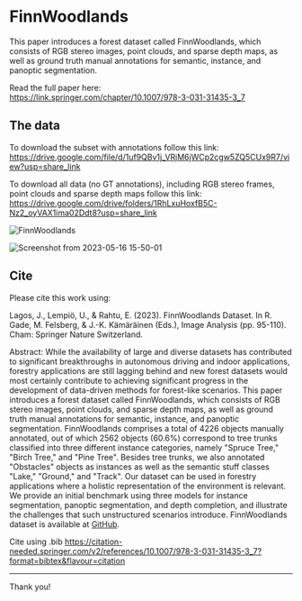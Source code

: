 # FinnWoodlands
 This paper introduces a forest dataset called FinnWoodlands, which consists of RGB stereo images, point clouds, and sparse depth maps, as well as ground truth manual annotations for semantic, instance, and panoptic segmentation.
 
 Read the full paper here:\
https://link.springer.com/chapter/10.1007/978-3-031-31435-3_7
 
 ## The data
 To download the subset with annotations follow this link:\
https://drive.google.com/file/d/1uf9QBv1j_VRjM6jWCp2cgw5ZQ5CUx9R7/view?usp=share_link


To download all data (no GT annotations), including RGB stereo frames, point clouds and sparse depth maps  follow this link:\
https://drive.google.com/drive/folders/1RhLxuHoxfB5C-Nz2_oyVAX1ima02Ddt8?usp=share_link
 
 ![FinnWoodlands](https://user-images.githubusercontent.com/61198473/232905453-406ef941-c030-4d80-b2f0-e9daf569e5f3.png)
 
 
 ![Screenshot from 2023-05-16 15-50-01](https://github.com/juanb09111/FinnForest/assets/61198473/f17d4cc7-0e73-491a-836a-0e82f93ee19d)

 

## Cite
Please cite this work using:

Lagos, J., Lempiö, U., & Rahtu, E. (2023). FinnWoodlands Dataset. In R. Gade, M. Felsberg, & J.-K. Kämäräinen (Eds.), Image Analysis (pp. 95-110). Cham: Springer Nature Switzerland.

Abstract:
While the availability of large and diverse datasets has contributed to significant breakthroughs in autonomous driving and indoor applications, forestry applications are still lagging behind and new forest datasets would most certainly contribute to achieving significant progress in the development of data-driven methods for forest-like scenarios. This paper introduces a forest dataset called FinnWoodlands, which consists of RGB stereo images, point clouds, and sparse depth maps, as well as ground truth manual annotations for semantic, instance, and panoptic segmentation. FinnWoodlands comprises a total of 4226 objects manually annotated, out of which 2562 objects (60.6%) correspond to tree trunks classified into three different instance categories, namely "Spruce Tree," "Birch Tree," and "Pine Tree". Besides tree trunks, we also annotated "Obstacles" objects as instances as well as the semantic stuff classes "Lake," "Ground," and "Track". Our dataset can be used in forestry applications where a holistic representation of the environment is relevant. We provide an initial benchmark using three models for instance segmentation, panoptic segmentation, and depth completion, and illustrate the challenges that such unstructured scenarios introduce. FinnWoodlands dataset is available at [GitHub](https://github.com/juanb09111/FinnForest.git).

Cite using .bib
https://citation-needed.springer.com/v2/references/10.1007/978-3-031-31435-3_7?format=bibtex&flavour=citation

___

Thank you!
